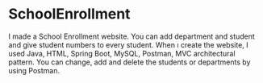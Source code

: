 # SchoolEnrollment
I made a School Enrollment website. You can add
department and student and give student numbers to every
student. When ı create the website, I used Java, HTML,
Spring Boot, MySQL, Postman, MVC architectural pattern.
You can change, add and delete the students or departments
by using Postman.

